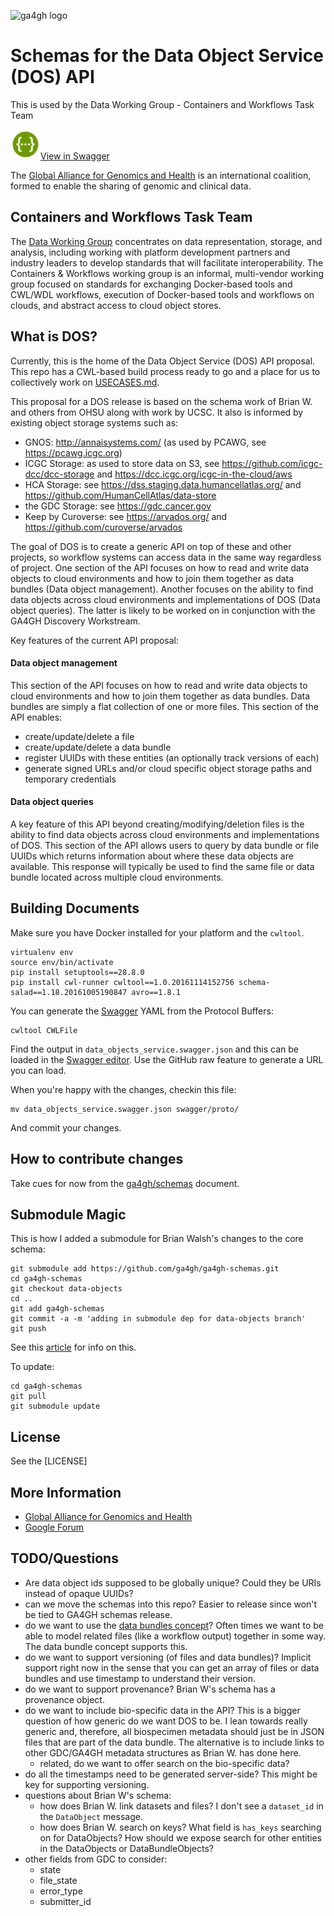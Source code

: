 ![ga4gh logo](http://genomicsandhealth.org/files/logo_ga.png)

Schemas for the Data Object Service (DOS) API
=============================================

This is used by the Data Working Group - Containers and Workflows Task Team

<img src="swagger_editor.png" width="48">[View in Swagger](http://editor2.swagger.io/#/?import=https://raw.githubusercontent.com/ga4gh/data-object-schemas/feature/protobuf-bdo-2/swagger/proto/data_objects_service.swagger.json)

The [Global Alliance for Genomics and Health](http://genomicsandhealth.org/) is an international
coalition, formed to enable the sharing of genomic and clinical data.

Containers and Workflows Task Team
----------------------------------

The [Data Working Group](http://ga4gh.org/#/) concentrates on data representation, storage, and analysis, including working with platform development partners and industry leaders to develop standards that will facilitate interoperability. The Containers & Workflows working group is an informal, multi-vendor working group focused on standards for exchanging Docker-based tools and CWL/WDL workflows, execution of Docker-based tools and workflows on clouds, and abstract access to cloud object stores.

What is DOS?
------------

Currently, this is the home of the Data Object Service (DOS) API proposal. This repo has a CWL-based build process ready to go and a place for us to collectively work on [USECASES.md](USECASES.md).

This proposal for a DOS release is based on the schema work of Brian W. and others from OHSU along with work by UCSC.  It also is informed by existing object storage systems such as:

* GNOS: http://annaisystems.com/ (as used by PCAWG, see https://pcawg.icgc.org)
* ICGC Storage: as used to store data on S3, see https://github.com/icgc-dcc/dcc-storage and https://dcc.icgc.org/icgc-in-the-cloud/aws
* HCA Storage: see https://dss.staging.data.humancellatlas.org/ and https://github.com/HumanCellAtlas/data-store
* the GDC Storage: see https://gdc.cancer.gov
* Keep by Curoverse: see https://arvados.org/ and https://github.com/curoverse/arvados

The goal of DOS is to create a generic API on top of these and other projects, so workflow systems can access data in the same way regardless of project.  One section of the API focuses on how to read and write data objects to cloud environments and how to join them together as data bundles (Data object management).  Another focuses on the ability to find data objects across cloud environments and implementations of DOS (Data object queries).  The latter is likely to be worked on in conjunction with the GA4GH Discovery Workstream.

Key features of the current API proposal:

#### Data object management

This section of the API focuses on how to read and write data objects to cloud environments
and how to join them together as data bundles.  Data bundles are simply a flat collection
of one or more files.  This section of the API enables:

* create/update/delete a file
* create/update/delete a data bundle
* register UUIDs with these entities (an optionally track versions of each)
* generate signed URLs and/or cloud specific object storage paths and temporary credentials

#### Data object queries

A key feature of this API beyond creating/modifying/deletion files is the ability to
find data objects across cloud environments and implementations of DOS.  This
section of the API allows users to query by data bundle or file UUIDs which returns
information about where these data objects are available.  This response will
typically be used to find the same file or data bundle located across multiple
cloud environments.

Building Documents
------------------

Make sure you have Docker installed for your platform and the `cwltool`.

    virtualenv env
    source env/bin/activate
    pip install setuptools==28.8.0
    pip install cwl-runner cwltool==1.0.20161114152756 schema-salad==1.18.20161005190847 avro==1.8.1

You can generate the [Swagger](http://swagger.io/) YAML from the Protocol Buffers:

    cwltool CWLFile

Find the output in `data_objects_service.swagger.json` and this can be loaded in the [Swagger editor](http://swagger.io/swagger-editor/).  Use the GitHub raw feature to generate a URL you can load.

When you're happy with the changes, checkin this file:

    mv data_objects_service.swagger.json swagger/proto/

And commit your changes.

How to contribute changes
-------------------------

Take cues for now from the [ga4gh/schemas](https://github.com/ga4gh/schemas/blob/master/CONTRIBUTING.rst) document.

Submodule Magic
---------------

This is how I added a submodule for Brian Walsh's changes to the core schema:

    git submodule add https://github.com/ga4gh/ga4gh-schemas.git
    cd ga4gh-schemas
    git checkout data-objects
    cd ..
    git add ga4gh-schemas
    git commit -a -m 'adding in submodule dep for data-objects branch'
    git push

See this [article](https://stackoverflow.com/questions/1777854/git-submodules-specify-a-branch-tag) for info on this.

To update:

    cd ga4gh-schemas
    git pull
    git submodule update

License
-------

See the [LICENSE]

More Information
----------------

* [Global Alliance for Genomics and Health](http://genomicsandhealth.org)
* [Google Forum](https://groups.google.com/forum/#!forum/ga4gh-dwg-containers-workflows)


TODO/Questions
--------------
* Are data object ids supposed to be globally unique?  Could they be URIs instead of opaque UUIDs?
* can we move the schemas into this repo? Easier to release since won't be tied to GA4GH schemas release.
* do we want to use the [data bundles concept](https://docs.google.com/document/d/1d-9eu5X6ioOlqOJ9kkY8lHvXDF-KoynlmqJbuKVPMF0/edit#heading=h.b3jd47oqdd2e)? Often times we want to be able to model related files (like a workflow output) together in some way.  The data bundle concept supports this.
* do we want to support versioning (of files and data bundles)?  Implicit support right now in the sense that you can get an array of files or data bundles and use timestamp to understand their version.
* do we want to support provenance?  Brian W's schema has a provenance object.
* do we want to include bio-specific data in the API?  This is a bigger question of how generic do we want DOS to be.  I lean towards really generic and, therefore, all biospecimen metadata should just be in JSON files that are part of the data bundle.  The alternative is to include links to other GDC/GA4GH metadata structures as Brian W. has done here.  
    * related, do we want to offer search on the bio-specific data?
* do all the timestamps need to be generated server-side?  This might be key for supporting versioning.
* questions about Brian W's schema:
    * how does Brian W. link datasets and files?  I don't see a `dataset_id` in the `DataObject` message.
    * how does Brian W. search on keys?  What field is `has_keys` searching on for DataObjects?  How should we expose search for other entities in the DataObjects or DataBundleObjects?
* other fields from GDC to consider:
    * state
    * file_state
    * error_type
    * submitter_id
